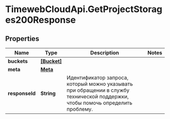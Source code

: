 # TimewebCloudApi.GetProjectStorages200Response

## Properties

Name | Type | Description | Notes
------------ | ------------- | ------------- | -------------
**buckets** | [**[Bucket]**](Bucket.md) |  | 
**meta** | [**Meta**](Meta.md) |  | 
**responseId** | **String** | Идентификатор запроса, который можно указывать при обращении в службу технической поддержки, чтобы помочь определить проблему. | 


